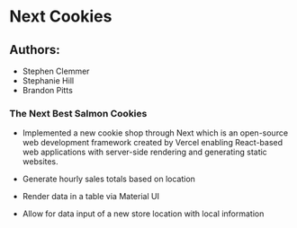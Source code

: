 # Next Cookies

## Authors:

- Stephen Clemmer
- Stephanie Hill
- Brandon Pitts

### The Next Best Salmon Cookies

- Implemented a new cookie shop through Next which is an open-source web development framework created by Vercel enabling React-based web applications with server-side rendering and generating static websites.

- Generate hourly sales totals based on location

- Render data in a table via Material UI

- Allow for data input of a new store location with local information